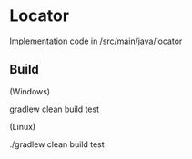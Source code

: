 # Locator

Implementation code in /src/main/java/locator

## Build

(Windows)

gradlew clean build test

(Linux)

./gradlew clean build test



